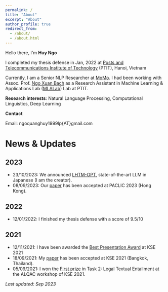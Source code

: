 ```yaml
---
permalink: /
title: "About"
excerpt: "About"
author_profile: true
redirect_from: 
  - /about/
  - /about.html
---
```


Hello there, I'm **Huy Ngo**

I completed my thesis defense in Jan, 2022 at [Posts and Telecommunications Institute of Technology](https://portal.ptit.edu.vn/) (PTIT), Hanoi, Vietnam

Currently, I am a Senior NLP Researcher at [MoMo](https://momo.vn/). I had been working with Assoc. Prof. [Ngo Xuan Bach](https://sites.google.com/site/nxbachcs/) as a Research Assistant in Machine Learning & Applications Lab ([MLALab](https://mlalab.ptit.edu.vn/))  Lab at PTIT.

**Research interests**: Natural Language Processing, Computational Linguistics, Deep Learning

**Contact**

Email: ngoquanghuy1999lp{AT}gmail.com

News & Updates
=====
## 2023
- 23/10/2023: We announced [LHTM-OPT](https://alt.ai/news_en/alt-announces-lhtm-opt-a-lightweight-high-accuracy-large-language-modelthe-model-achieved-the-highest-score-in-the-rakuda-benchmark-for-japanese-llms-making-it-the-most-accurate-commercial-private/), state-of-the-art LLM in Japanese (I am the creator).
- 08/09/2023: Our [paper](https://aclanthology.org/2023.paclic-1.67/) has been accepted at PACLIC 2023 (Hong Kong).

## 2022
- 12/01/2022: I finished my thesis defense with a score of 9.5/10

## 2021
- 12/11/2021: I have been awarded the [Best Presentation Award](/files/KSE2021_Best_Presentation_13.pdf) at KSE 2021
- 18/09/2021: My [paper](https://ieeexplore.ieee.org/document/9648636) has been accepted at KSE 2021 (Bangkok, Thailand). 
- 05/09/2021: I won the [First prize](/files/ALQAC2021_AimeLaw.pdf) in Task 2: Legal Textual Entailment at the ALQAC workshop of KSE 2021.

_Last updated: Sep 2023_
